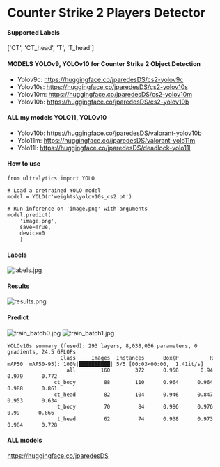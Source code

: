# Counter Strike 2 Players Detector

#### Supported Labels
['CT', 'CT_head', 'T', 'T_head']

#### MODELS YOLOv9, YOLOv10 for Counter Strike 2 Object Detection
- Yolov9c: https://huggingface.co/jparedesDS/cs2-yolov9c
- Yolov10s: https://huggingface.co/jparedesDS/cs2-yolov10s
- Yolov10m: https://huggingface.co/jparedesDS/cs2-yolov10m
- Yolov10b: https://huggingface.co/jparedesDS/cs2-yolov10b

#### ALL my models YOLO11, YOLOv10
- Yolov10b: https://huggingface.co/jparedesDS/valorant-yolov10b
- Yolo11m: https://huggingface.co/jparedesDS/valorant-yolo11m
- Yolo11l: https://huggingface.co/jparedesDS/deadlock-yolo11l

  
#### How to use
```
from ultralytics import YOLO

# Load a pretrained YOLO model
model = YOLO(r'weights\yolov10s_cs2.pt')

# Run inference on 'image.png' with arguments
model.predict(
    'image.png',
    save=True,
    device=0
    )
```

#### Labels
![labels.jpg](https://cdn-uploads.huggingface.co/production/uploads/62e1c9b42e4cab6e39dafc97/KRuK-Y9uEP2Hwat5ojD1E.jpeg)
#### Results
![results.png](https://cdn-uploads.huggingface.co/production/uploads/62e1c9b42e4cab6e39dafc97/-DOb5ZmGoI_vXs7zgtFMP.png)
#### Predict
![train_batch0.jpg](https://cdn-uploads.huggingface.co/production/uploads/62e1c9b42e4cab6e39dafc97/Ie7m1EQosL87TbN_UoS-0.jpeg)
![train_batch1.jpg](https://cdn-uploads.huggingface.co/production/uploads/62e1c9b42e4cab6e39dafc97/Lr3solcPWqHrdMvQ0hBX9.jpeg)
```
YOLOv10s summary (fused): 293 layers, 8,038,056 parameters, 0 gradients, 24.5 GFLOPs
                 Class     Images  Instances      Box(P          R      mAP50  mAP50-95): 100%|██████████| 5/5 [00:03<00:00,  1.41it/s]
                   all        160        372      0.958       0.94      0.979      0.772
               ct_body         88        110      0.964      0.964      0.988      0.861
               ct_head         82        104      0.946      0.847      0.953      0.634
                t_body         70         84      0.986      0.976       0.99      0.866
                t_head         62         74      0.938      0.973      0.984      0.728
```

#### ALL models
https://huggingface.co/jparedesDS
